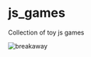 # js_games
Collection of toy js games 


![breakaway](https://cloud.githubusercontent.com/assets/3711139/17194053/e91b0410-540a-11e6-9cc6-6330dd8eb822.png)
